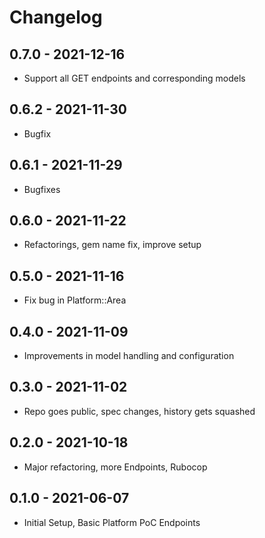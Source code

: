 # Changelog

## 0.7.0 - 2021-12-16
* Support all GET endpoints and corresponding models

## 0.6.2 - 2021-11-30
* Bugfix

## 0.6.1 - 2021-11-29
* Bugfixes

## 0.6.0 - 2021-11-22
* Refactorings, gem name fix, improve setup

## 0.5.0 - 2021-11-16
* Fix bug in Platform::Area

## 0.4.0 - 2021-11-09
* Improvements in model handling and configuration

## 0.3.0 - 2021-11-02
* Repo goes public, spec changes, history gets squashed

## 0.2.0 - 2021-10-18
* Major refactoring, more Endpoints, Rubocop

## 0.1.0 - 2021-06-07
* Initial Setup, Basic Platform PoC Endpoints
